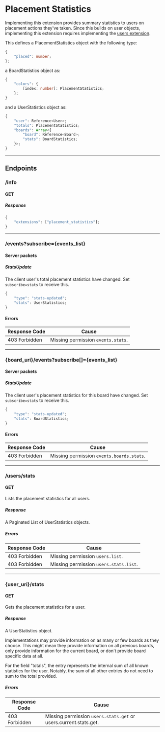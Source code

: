Placement Statistics
====================
Implementing this extension provides summary statistics to users on placement actions they've taken.
Since this builds on user objects, implementing this extension requires implementing the [users extension](./users.md).

This defines a PlacementStatistics object with the following type:
```typescript
{
	"placed": number;
};
```
a BoardStatistics object as:
```typescript
{
	"colors": {
		[index: number]: PlacementStatistics;
	};
}
```
and a UserStatistics object as:
```typescript
{
	"user": Reference<User>;
	"totals": PlacementStatistics;
	"boards": Array<{
		"board": Reference<Board>;
		"stats": BoardStatistics;
	}>;
}
```

--------------------------------------------------------------------------------

## Endpoints

### /info
#### GET
##### Response
```typescript
{
	"extensions": ["placement_statistics"];
}
```

--------------------------------------------------------------------------------

### /events?subscribe={events_list}
#### Server packets
##### StatsUpdate
The client user's total placement statistics have changed.
Set `subscribe=stats` to receive this.
```typescript
{
	"type": "stats-updated";
	"stats": UserStatistics;
}
```
#### Errors
| Response Code | Cause                              |
|---------------|------------------------------------|
| 403 Forbidden | Missing permission `events.stats`. |

--------------------------------------------------------------------------------

### {board_uri}/events?subscribe[]={events_list}
#### Server packets
##### StatsUpdate
The client user's placement statistics for this board have changed.
Set `subscribe=stats` to receive this.
```typescript
{
	"type": "stats-updated";
	"stats": BoardStatistics;
}
```
#### Errors
| Response Code | Cause                                     |
|---------------|-------------------------------------------|
| 403 Forbidden | Missing permission `events.boards.stats`. |

--------------------------------------------------------------------------------

### /users/stats
#### GET
Lists the placement statistics for all users.
##### Response
A Paginated List of UserStatistics objects.
##### Errors
| Response Code | Cause                                  |
|---------------|----------------------------------------|
| 403 Forbidden | Missing permission `users.list`.       |
| 403 Forbidden | Missing permission `users.stats.list`. |

--------------------------------------------------------------------------------

### {user_uri}/stats
#### GET
Gets the placement statistics for a user.
##### Response
A UserStatistics object.

Implementations may provide information on as many or few boards as they choose.
This might mean they provide information on all previous boards, only provide information for the current board, or don't provide board specific data at all.

For the field "totals", the entry represents the internal sum of all known statistics for the user.
Notably, the sum of all other entries do not need to sum to the total provided.
##### Errors
| Response Code | Cause                                                            |
|---------------|------------------------------------------------------------------|
| 403 Forbidden | Missing permission `users.stats.get` or users.current.stats.get. |